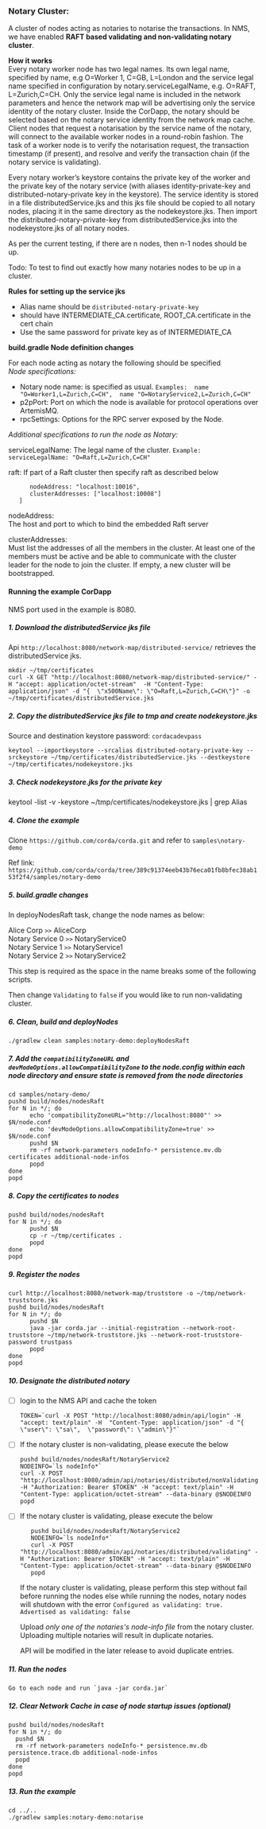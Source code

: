 ### Notary Cluster: 

A cluster of nodes acting as notaries to notarise the transactions. In NMS, we have enabled **RAFT based validating and non-validating notary cluster**.  

**How it works**   
Every notary worker node has two legal names. Its own legal name, specified by name, e.g O=Worker 1, C=GB, L=London and the service legal name specified in configuration by notary.serviceLegalName, e.g. O=RAFT, L=Zurich,C=CH. Only the service legal name is included in the network parameters and hence the network map will be advertising only the service identity of the notary cluster. Inside the CorDapp, the notary should be selected based on the notary service identity from the network map cache. Client nodes that request a notarisation by the service name of the notary, will connect to the available worker nodes in a round-robin fashion. The task of a worker node is to verify the notarisation request, the transaction timestamp (if present), and resolve and verify the transaction chain (if the notary service is validating). 
 
Every notary worker’s keystore contains the private key of the worker and the private key of the notary service (with aliases identity-private-key and distributed-notary-private key in the keystore). The service identity is stored in a file distributedService.jks and this jks file should be copied to all notary nodes, placing it in the same directory as the nodekeystore.jks. Then import the distributed-notary-private-key from distributedService.jks into the nodekeystore.jks of all notary nodes.    

As per the current testing, if there are n nodes, then n-1 nodes should be up.  

Todo: To test to find out exactly how many notaries nodes to be up in a cluster. 

**Rules for setting up the service jks**
* Alias name should be `distributed-notary-private-key`
* should have INTERMEDIATE_CA.certificate, ROOT_CA.certificate in the cert chain
* Use the same password for private key as of INTERMEDIATE_CA


**build.gradle Node definition changes**   

For each node acting as notary the following should be specified   
*Node specifications:*
* Notary node name:  is specified as usual. `Examples:  name "O=Worker1,L=Zurich,C=CH",  name "O=NotaryService2,L=Zurich,C=CH"`
* p2pPort: Port on which the node is available for protocol operations over ArtemisMQ.
* rpcSettings: Options for the RPC server exposed by the Node.

*Additional specifications to run the node as Notary:*   

serviceLegalName: The legal name of the cluster. `Example: serviceLegalName: "O=Raft,L=Zurich,C=CH"`   

raft: If part of a Raft cluster then specify raft as described below   

  ```raft: [
        nodeAddress: "localhost:10016",
        clusterAddresses: ["localhost:10008"]
     ]   
  ```
  
nodeAddress:   
The host and port to which to bind the embedded Raft server

clusterAddresses:   
Must list the addresses of all the members in the cluster. At least one of the members must be active and be able to communicate with the cluster leader for the node to join the cluster. If empty, a new cluster will be bootstrapped.  


#### Running the example CorDapp

NMS port used in the example is 8080. 

##### 1. Download the distributedService jks file

Api `http://localhost:8080/network-map/distributed-service/` retrieves the distributedService jks.  

```
mkdir ~/tmp/certificates 
curl -X GET "http://localhost:8080/network-map/distributed-service/" -H "accept: application/octet-stream"  -H "Content-Type: application/json" -d "{  \"x500Name\": \"O=Raft,L=Zurich,C=CH\"}" -o ~/tmp/certificates/distributedService.jks 
```

##### 2. Copy the distributedService jks file to tmp and create nodekeystore.jks

Source and destination keystore password: `cordacadevpass`

```    
keytool --importkeystore --srcalias distributed-notary-private-key --srckeystore ~/tmp/certificates/distributedService.jks --destkeystore ~/tmp/certificates/nodekeystore.jks   
```

##### 3. Check nodekeystore.jks for the private key

keytool -list -v -keystore ~/tmp/certificates/nodekeystore.jks | grep Alias

##### 4. Clone the example

Clone `https://github.com/corda/corda.git` and refer to `samples\notary-demo`

Ref link: `https://github.com/corda/corda/tree/389c91374eeb43b76eca01fb8bfec38ab153f2f4/samples/notary-demo`

##### 5. build.gradle changes

In deployNodesRaft task, change the node names as below:  

 Alice Corp       `>>` AliceCorp    
 Notary Service 0 `>>` NotaryService0   
 Notary Service 1 `>>` NotaryService1    
 Notary Service 2 `>>` NotaryService2    

This step is required as the space in the name breaks some of the following scripts.

Then change `Validating` to `false` if you would like to run non-validating cluster.

##### 6. Clean, build and deployNodes

``` ./gradlew clean samples:notary-demo:deployNodesRaft ```

##### 7. Add the `compatibilityZoneURL` and `devModeOptions.allowCompatibilityZone` to the node.config within each node directory and ensure state is removed from the node directories

``` 
cd samples/notary-demo/
pushd build/nodes/nodesRaft
for N in */; do
      echo 'compatibilityZoneURL="http://localhost:8080"' >> $N/node.conf
      echo 'devModeOptions.allowCompatibilityZone=true' >> $N/node.conf
      pushd $N
      rm -rf network-parameters nodeInfo-* persistence.mv.db certificates additional-node-infos
      popd
done
popd
```

##### 8. Copy the certificates to nodes

```
pushd build/nodes/nodesRaft
for N in */; do
      pushd $N
      cp -r ~/tmp/certificates .
      popd
done
popd
```

##### 9. Register the nodes

```
curl http://localhost:8080/network-map/truststore -o ~/tmp/network-truststore.jks
pushd build/nodes/nodesRaft
for N in */; do
      pushd $N
      java -jar corda.jar --initial-registration --network-root-truststore ~/tmp/network-truststore.jks --network-root-truststore-password trustpass
      popd
done
popd
```

##### 10. Designate the distributed notary
- [ ] login to the NMS API and cache the token

  ```
  TOKEN=`curl -X POST "http://localhost:8080/admin/api/login" -H  "accept: text/plain" -H  "Content-Type: application/json" -d "{  \"user\": \"sa\",  \"password\": \"admin\"}"`
  ```


- [ ] If the notary cluster is non-validating, please execute the below

    ```
    pushd build/nodes/nodesRaft/NotaryService2
    NODEINFO=`ls nodeInfo*`
    curl -X POST "http://localhost:8080/admin/api/notaries/distributed/nonValidating" -H "Authorization: Bearer $TOKEN" -H "accept: text/plain" -H "Content-Type: application/octet-stream" --data-binary @$NODEINFO 
    popd
    ```

- [ ] If the notary cluster is validating, please execute the below  

   ```
      pushd build/nodes/nodesRaft/NotaryService2
      NODEINFO=`ls nodeInfo*`
      curl -X POST "http://localhost:8080/admin/api/notaries/distributed/validating" -H "Authorization: Bearer $TOKEN" -H "accept: text/plain" -H "Content-Type: application/octet-stream" --data-binary @$NODEINFO 
      popd
    ``` 
    If the notary cluster is validating, please perform this step without fail before running the nodes else while running the nodes, notary nodes will shutdown with the error `Configured as validating: true. Advertised as validating: false`
    
    Upload *only one of the notaries's node-info file* from the notary cluster. Uploading multiple notaries will result in duplicate notaries.
    
    API will be  modified in the later release to avoid duplicate entries.  
    
##### 11. Run the nodes
    
    Go to each node and run `java -jar corda.jar`
    
##### 12. Clear Network Cache in case of node startup issues (optional)   
    
   ```
   pushd build/nodes/nodesRaft
   for N in */; do
     pushd $N
     rm -rf network-parameters nodeInfo-* persistence.mv.db persistence.trace.db additional-node-infos
     popd
   done
   popd
   
  ```
        
##### 13. Run the example
   ```
   cd ../.. 
   ./gradlew samples:notary-demo:notarise
    
   ```     
   

    